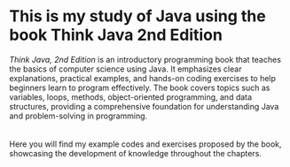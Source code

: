 # This is my study of Java using the book Think Java 2nd Edition
_Think Java, 2nd Edition_ is an introductory programming book that teaches the basics of computer science using Java. It emphasizes clear explanations, practical examples, and hands-on coding exercises to help beginners learn to program effectively. The book covers topics such as variables, loops, methods, object-oriented programming, and data structures, providing a comprehensive foundation for understanding Java and problem-solving in programming.
\
\
\
Here you will find my example codes and exercises proposed by the book, showcasing the development of knowledge throughout the chapters.
